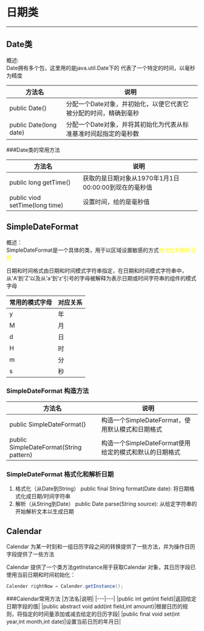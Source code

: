 # 日期类

<hr/>

## Date类
概述:<br>
Date拥有多个包，这里用的是java.util.Date下的
代表了一个特定的时间，以毫秒为精度

|方法名|说明|
|---|---|
|public Date()|分配一个Date对象，并初始化，以便它代表它被分配的时间，精确到毫秒|
|public Date(long date)|分配一个Date对象，并将其初始化为代表从标准基准时间起指定的毫秒数|

###Date类的常用方法

|方法名|说明|
|---|---|
|public long getTime()|获取的是日期对象从1970年1月1日 00:00:00到现在的毫秒值|
|public viod setTime(long time)|设置时间，给的是毫秒值|

## SimpleDateFormat
概述：<br/>
SimpleDateFormat是一个具体的类，用于以区域设置敏感的方式<font color=yellow>格式化和解析日期</font>

日期和时间格式由日期和时间模式字符串指定，在日期和时间模式字符串中，从'A'到'Z'以及从'a'到'z'引号的字母被解释为表示日期或时间字符串的组件的模式字母

|常用的模式字母|对应关系|
|---|---|
|y|年|
|M|月|
|d|日|
|H|时|
|m|分|
|s|秒|

### SimpleDateFormat 构造方法

|方法名|说明|
|---|---|
|public SimpleDateFormat()|构造一个SimpleDateFormat，使用默认模式和日期格式|
|public SimpleDateFormat(String pattern)|构造一个SimpleDateFormat使用给定的模式和默认的日期格式|

### SimpleDateFormat 格式化和解析日期
1. 格式化（从Date到String）
public final String format(Date date): 将日期格式化成日期/时间字符串
2. 解析（从String到Date）
public Date parse(String source): 从给定字符串的开始解析文本以生成日期
## Calendar
Calendar 为某一时刻和一组日历字段之间的转换提供了一些方法，并为操作日历字段提供了一些方法

Calendar 提供了一个类方法getInstance用于获取Calendar 对象，其日历字段已使用当前日期和时间初始化：<br/>
```java
Calender rightNow = Calender.getInstance();
```

###Calendar常用方法
|方法名|说明|
|---|---|
|public int get(int fieId)|返回给定日期字段的值|
|public abstract void add(int fieId,int amount)|根据日历的规则，将指定的时间量添加或减去给定的日历字段|
|public final void set(int year,int month,int date)|设置当前日历的年月日|

